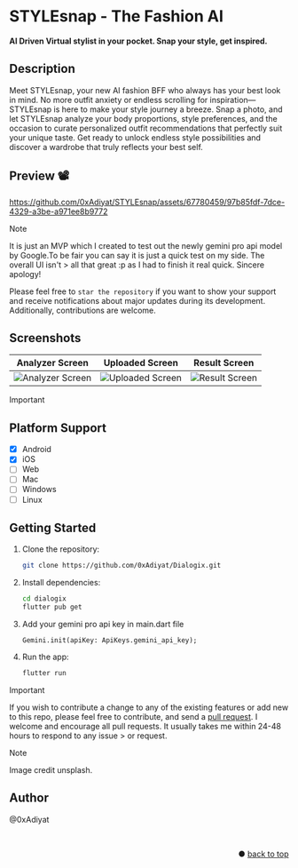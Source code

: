 # STYLEsnap - The Fashion AI

**AI Driven Virtual stylist in your pocket. Snap your style, get inspired.**


## Description
Meet STYLEsnap, your new AI fashion BFF who always has your best look in mind. No more outfit anxiety or endless scrolling for inspiration—STYLEsnap is here to make your style journey a breeze. Snap a photo, and let STYLEsnap analyze your body proportions, style preferences, and the occasion to curate personalized outfit recommendations that perfectly suit your unique taste. Get ready to unlock endless style possibilities and discover a wardrobe that truly reflects your best self.


## Preview 📽️
https://github.com/0xAdiyat/STYLEsnap/assets/67780459/97b85fdf-7dce-4329-a3be-a971ee8b9772



> [!NOTE]  
> It is just an MVP which I created to test out the newly gemini pro api model by Google.To be fair you can say it is just a quick test on my side. The overall UI isn't > all that great :p as I had to finish it real quick. Sincere apology! 
>
> Please feel free to `star the repository` if you want to show your support and receive notifications about major updates during its development. Additionally, contributions are welcome.

## Screenshots

Analyzer Screen         |  Uploaded Screen       |   Result Screen
:-------------------------:|:-------------------------:|:-------------------------:|
![Analyzer Screen](https://github.com/0xAdiyat/STYLEsnap/assets/67780459/aa5d0fcf-7404-4810-bee6-1fe9e2d07625)|![Uploaded Screen](https://github.com/0xAdiyat/STYLEsnap/assets/67780459/875707e0-0384-4ea2-96dc-be09a7c0c726)|![Result Screen](https://github.com/0xAdiyat/STYLEsnap/assets/67780459/326781af-db60-4dc2-971b-91d255222e75)|

> [!IMPORTANT]
> ## Platform Support
> - [x] Android
> - [x] iOS
> - [ ] Web
> - [ ] Mac
> - [ ] Windows
> - [ ] Linux


## Getting Started

1. Clone the repository:
   ```bash
   git clone https://github.com/0xAdiyat/Dialogix.git
   ```
2. Install dependencies:
   ```bash
   cd dialogix
   flutter pub get
   ```
3. Add your gemini pro api key in main.dart file
   ```
   Gemini.init(apiKey: ApiKeys.gemini_api_key);
   ```
5. Run the app:
   ```bash
   flutter run
   ```


> [!IMPORTANT]  
> If you wish to contribute a change to any of the existing features or add new to this repo,
> please feel free to contribute,
> and send a [pull request](https://github.com/0xAdiyat/STYLEsnap/pulls). I welcome and encourage all pull requests. It usually takes me within 24-48 hours to respond to any issue > or request.

> [!NOTE]
> Image credit unsplash.

## Author
@0xAdiyat

<br>
<p align="right">● <a href="#description">back to top</a></p>
